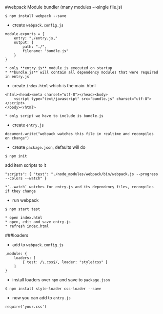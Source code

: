 #webpack
Module bundler (many modules `=>`single file.js)

```
$ npm install webpack --save
```


* create `webpack.config.js`
```
module.exports = {
    entry: "./entry.js,"
    output: {
        path: "./",
        filename: "bundle.js"
    }
}
```
    * only **entry.js** module is executed on startup
    * **bundle.js** will contain all dependency modules that were required in entry.js

* create `index.html` which is the main .html
```
<html><head><meta charset="utf-8"></head><body>
    <script type="text/javascript" src="bundle.js" charset="utf-8"></script>
</body></html>
```
    * only script we have to include is bundle.js
* create `entry.js`
```
document.write("webpack watches this file in realtime and recompiles on change")
```

* create `package.json`, defaults will do
```
$ npm init
```
add item scripts to it
```
"scripts": { "test": "./node_modules/webpack/bin/webpack.js --progress --colors --watch" }
```
    *`--watch` watches for entry.js and its dependency files, recompiles if they change
* run webpack
```
$ npm start test
```
    * open index.html
    * open, edit and save entry.js
    * refresh index.html

###loaders


* add to `webpack.config.js`
```
,module: {
	loaders: [
		{ test: /\.css$/, loader: "style!css" }
	]
}
```
* install loaders over `npm` and save to `package.json`
```
$ npm install style-loader css-loader --save 
```

* now you can add to `entry.js`

```
require('your.css')
```

